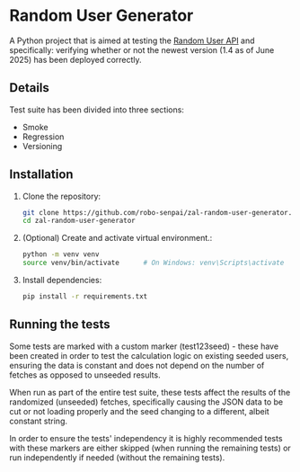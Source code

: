 # Random User Generator

A Python project that is aimed at testing the [Random User API](https://randomuser.me/) and specifically: verifying whether or not the newest version (1.4 as of June 2025) has been deployed correctly.

## Details

Test suite has been divided into three sections:
- Smoke
- Regression
- Versioning

## Installation

1. Clone the repository:

   ```bash
   git clone https://github.com/robo-senpai/zal-random-user-generator.git
   cd zal-random-user-generator

2. (Optional) Create and activate virtual environment.:

   ```bash
   python -m venv venv
   source venv/bin/activate      # On Windows: venv\Scripts\activate

3. Install dependencies:

   ```bash
   pip install -r requirements.txt

## Running the tests

Some tests are marked with a custom marker (test123seed) - these have been created in order to test the calculation logic on existing seeded users, ensuring the data is constant and does not depend on the number of fetches as opposed to unseeded results.

When run as part of the entire test suite, these tests affect the results of the randomized (unseeded) fetches, specifically causing the JSON data to be cut or not loading properly and the seed changing to a different, albeit constant string.

In order to ensure the tests' independency it is highly recommended tests with these markers are either skipped (when running the remaining tests) or run independently if needed (without the remaining tests).